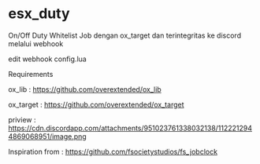 # esx_duty
On/Off Duty Whitelist Job dengan ox_target dan terintegritas ke discord melalui webhook

edit webhook config.lua

Requirements

ox_lib :
https://github.com/overextended/ox_lib

ox_target :
https://github.com/overextended/ox_target

priview : https://cdn.discordapp.com/attachments/951023761338032138/1122212944869068951/image.png

Inspiration from :
https://github.com/fsocietystudios/fs_jobclock
